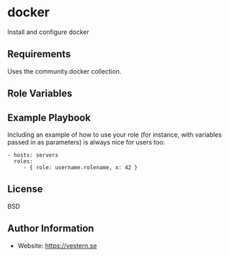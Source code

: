 docker
=========

Install and configure docker

Requirements
------------

Uses the community.docker collection.

Role Variables
--------------

Example Playbook
----------------

Including an example of how to use your role (for instance, with variables passed in as parameters) is always nice for users too:

    - hosts: servers
      roles:
         - { role: username.rolename, x: 42 }

License
-------

BSD

Author Information
------------------

- Website: https://vestern.se

